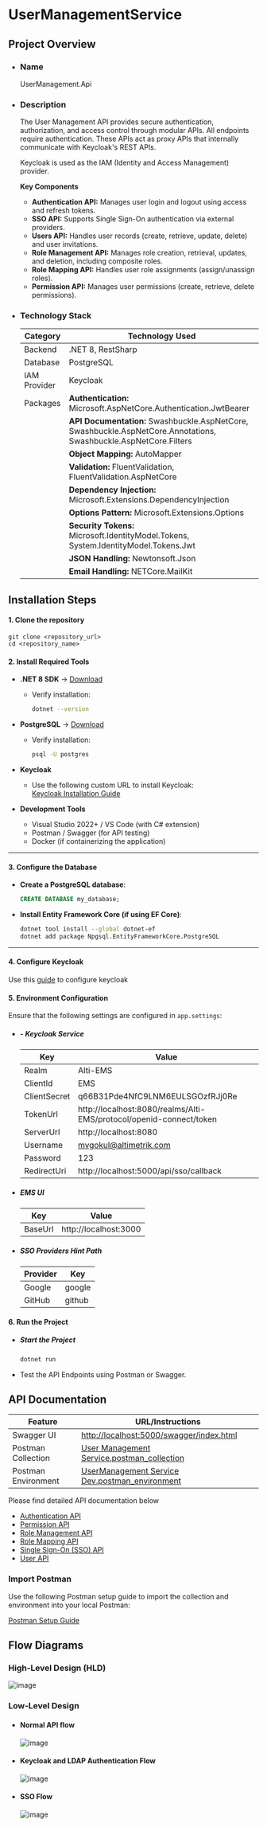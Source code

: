 # UserManagementService

## Project Overview
- ### Name
  UserManagement.Api
- ### Description
  The User Management API provides secure authentication, authorization, and access control through modular APIs. All endpoints require authentication. These APIs act as proxy APIs that internally communicate   with Keycloak's REST APIs.

  Keycloak is used as the IAM (Identity and Access Management) provider.

  **Key Components**

  - **Authentication API:** Manages user login and logout using access and refresh tokens.
  - **SSO API:** Supports Single Sign-On authentication via external providers.
  - **Users API:** Handles user records (create, retrieve, update, delete) and user invitations.
  - **Role Management API:** Manages role creation, retrieval, updates, and deletion, including composite roles.
  - **Role Mapping API:** Handles user role assignments (assign/unassign roles).
  - **Permission API:** Manages user permissions (create, retrieve, delete permissions).
  
- ### Technology Stack
    | Category          | Technology Used                                                                                         |
    |------------------|------------------------------------------------------------------------------------------------------|
    | Backend         | .NET 8, RestSharp                                                                                      |
    | Database       | PostgreSQL                                                                                            |
    | IAM Provider   | Keycloak                                                                                               |
    | Packages       | **Authentication:** Microsoft.AspNetCore.Authentication.JwtBearer  |
    |                | **API Documentation:** Swashbuckle.AspNetCore, Swashbuckle.AspNetCore.Annotations, Swashbuckle.AspNetCore.Filters |
    |                | **Object Mapping:** AutoMapper |
    |                | **Validation:** FluentValidation, FluentValidation.AspNetCore |
    |                | **Dependency Injection:** Microsoft.Extensions.DependencyInjection |
    |                | **Options Pattern:** Microsoft.Extensions.Options |
    |                | **Security Tokens:** Microsoft.IdentityModel.Tokens, System.IdentityModel.Tokens.Jwt |
    |                | **JSON Handling:** Newtonsoft.Json |
    |                | **Email Handling:** NETCore.MailKit |


## Installation Steps  
#### **1. Clone the repository** 
  ```
  git clone <repository_url>
  cd <repository_name>
  ```

#### **2. Install Required Tools**  

- **.NET 8 SDK** → [Download](https://dotnet.microsoft.com/en-us/download)  
  - Verify installation:  
    ```sh
    dotnet --version
    ```
  
- **PostgreSQL** → [Download](https://www.postgresql.org/download/)  
  - Verify installation:  
    ```sh
    psql -U postgres
    ```

- **Keycloak**  
  - Use the following custom URL to install Keycloak:  
    [Keycloak Installation Guide](https://github.com/Alti-HW/IdentityAndAccessManagement/blob/master/README.md)

- **Development Tools**  
  - Visual Studio 2022+ / VS Code (with C# extension)  
  - Postman / Swagger (for API testing)  
  - Docker (if containerizing the application)  

---

#### **3. Configure the Database**  

- **Create a PostgreSQL database**:  
  ```sql
  CREATE DATABASE my_database;
  ```

- **Install Entity Framework Core (if using EF Core)**:  
  ```sh
  dotnet tool install --global dotnet-ef
  dotnet add package Npgsql.EntityFrameworkCore.PostgreSQL
  ```
---

#### **4. Configure Keycloak**  
  Use this [guide](https://github.com/Alti-HW/IdentityAndAccessManagement/blob/master/KeycloakConfiguration.md) to configure keycloak


#### **5. Environment Configuration**
  Ensure that the following settings are configured in `app.settings`:

- ##### - Keycloak Service

    | Key      |Value     |
    |-------------|-------------------------------------------------|
    | Realm       | Alti-EMS     |
    | ClientId    | EMS          |
    | ClientSecret | q66B31Pde4NfC9LNM6EULSGOzfRJj0Re   |
    | TokenUrl    | http://localhost:8080/realms/Alti-EMS/protocol/openid-connect/token   |
    | ServerUrl   | http://localhost:8080   |
    | Username    | mvgokul@altimetrik.com   |
    | Password    | 123          |
    | RedirectUri | http://localhost:5000/api/sso/callback  |

- ##### EMS UI

    | Key | Value      |
    |---------|---------------------------------------------------|
    | BaseUrl | http://localhost:3000  |

- ##### SSO Providers Hint Path

    | Provider | Key     |
    |----------|--------|
    | Google   | google |
    | GitHub   | github |

#### **6. Run the Project**

- ##### Start the Project

  ```sh
  dotnet run
  ```
- Test the API Endpoints using Postman or Swagger.

## API Documentation

  | Feature             | URL/Instructions                        |
  |---------------------|----------------------------------------|
  | Swagger UI         | [http://localhost:5000/swagger/index.html](http://localhost:5000/swagger/index.html) |
  | Postman Collection | [User Management Service.postman_collection](https://github.com/Alti-HW/UserManagementService/blob/master/Postman%20Collection/User%20Management%20Service.postman_collection)     |
  | Postman Environment | [UserManagement Service Dev.postman_environment](https://github.com/Alti-HW/UserManagementService/blob/master/Postman%20Collection/UserManagement%20Service%20Dev.postman_environment)  |

  Please find detailed API documentation below
  - [Authentication API](https://github.com/Alti-HW/UserManagementService/blob/master/Docs/AuthenticationAPI.md)
  - [Permission API](https://github.com/Alti-HW/UserManagementService/blob/master/Docs/PermissionAPI.md)
  - [Role Management API](https://github.com/Alti-HW/UserManagementService/blob/master/Docs/RoleManagementAPI.md)
  - [Role Mapping API](https://github.com/Alti-HW/UserManagementService/blob/master/Docs/RoleMappingAPI.md)
  - [Single Sign-On (SSO) API](https://github.com/Alti-HW/UserManagementService/blob/master/Docs/SingleSignOnAPI.md)
  - [User API](https://github.com/Alti-HW/UserManagementService/blob/master/Docs/UsersAPI.md)

### Import Postman
  Use the following Postman setup guide to import the collection and environment into your local Postman:

  [Postman Setup Guide](https://github.com/Alti-HW/UserManagementService/blob/master/Docs/PostmanSetupGuide.md)

## Flow Diagrams

### High-Level Design (HLD)

  ![image](https://github.com/user-attachments/assets/198ed5be-7ba3-44fb-8dda-6e1f45b2ae63)
### Low-Level Design

  - #### Normal API flow

      ![image](https://github.com/user-attachments/assets/28cde670-c911-4a4c-9f05-225f91ddfef2)
    
  - #### Keycloak and LDAP Authentication Flow

      ![image](https://github.com/user-attachments/assets/2bad3276-6a77-4b61-bd84-5e3da0a6335e)

  - #### SSO Flow
    ![image](https://github.com/user-attachments/assets/c702b4de-ebba-485f-ac5b-ae72b489490f)



     



  




